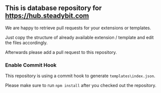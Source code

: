 ## This is database repository for https://hub.steadybit.com

We are happy to retrieve pull requests for your extensions or templates.

Just copy the structure of already available extension / template and edit the files accordingly.

Afterwards please add a pull request to this repository.

### Enable Commit Hook

This repository is using a commit hook to generate `templates\index.json`.

Please make sure to run `npm install` after you checked out the repository.
